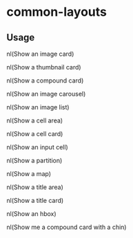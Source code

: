 # common-layouts

## Usage

nl(Show an image card)

nl(Show a thumbnail card)

nl(Show a compound card)

nl(Show an image carousel)

nl(Show an image list)

nl(Show a cell area)

nl(Show a cell card)

nl(Show an input cell)

nl(Show a partition)

nl(Show a map)

nl(Show a title area)

nl(Show a title card)

nl(Show an hbox)

nl(Show me a compound card with a chin)
